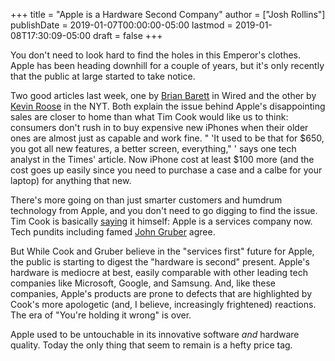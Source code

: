 +++
title = "Apple is a Hardware Second Company"
author = ["Josh Rollins"]
publishDate = 2019-01-07T00:00:00-05:00
lastmod = 2019-01-08T17:30:09-05:00
draft = false
+++

You don't need to look hard to find the holes in this Emperor's clothes. Apple has been heading downhill for a couple of years, but it's only recently that the public at large started to take notice.

<!--more-->

Two good articles last week, one by [Brian Barett](https://www.wired.com/story/silver-lining-apples-very-bad-iphone-news/) in Wired and the other by [Kevin Roose](https://www.nytimes.com/2019/01/05/technology/apple-iphone-replacement-mom.html) in the NYT. Both explain the issue behind Apple's disappointing sales are closer to home than what Tim Cook would like us to think: consumers don't rush in to buy expensive new iPhones when their older ones are almost just as capable and work fine. " 'It used to be that for $650, you got all new features, a better screen, everything," ' says one tech analyst in the Times' article. Now iPhone cost at least $100 more (and the cost goes up easily since you need to purchase a case and a calbe for your laptop) for anything that new.

There's more going on than just smarter customers and humdrum technology from Apple, and you don't need to go digging to find the issue. Tim Cook is basically [saying](https://www.apple.com/newsroom/2019/01/letter-from-tim-cook-to-apple-investors/) it himself: Apple is a services company now. Tech pundits including famed [John Gruber](https://daringfireball.net/2019/01/apples%5Fterrible%5Fno%5Fgood%5Fvery%5Fbad%5Fearnings%5Fwarning) agree.

But While Cook and Gruber believe in the "services first" future for Apple, the public is starting to digest the "hardware is second" present. Apple's hardware is mediocre at best, easily comparable with other leading tech companies like Microsoft, Google, and Samsung. And, like these companies, Apple's products are prone to defects that are highlighted by Cook's more apologetic (and, I believe, increasingly frightened) reactions. The era of "You're holding it wrong" is over.

Apple used to be untouchable in its innovative software _and_ hardware quality. Today the only thing that seem to remain is a hefty price tag.